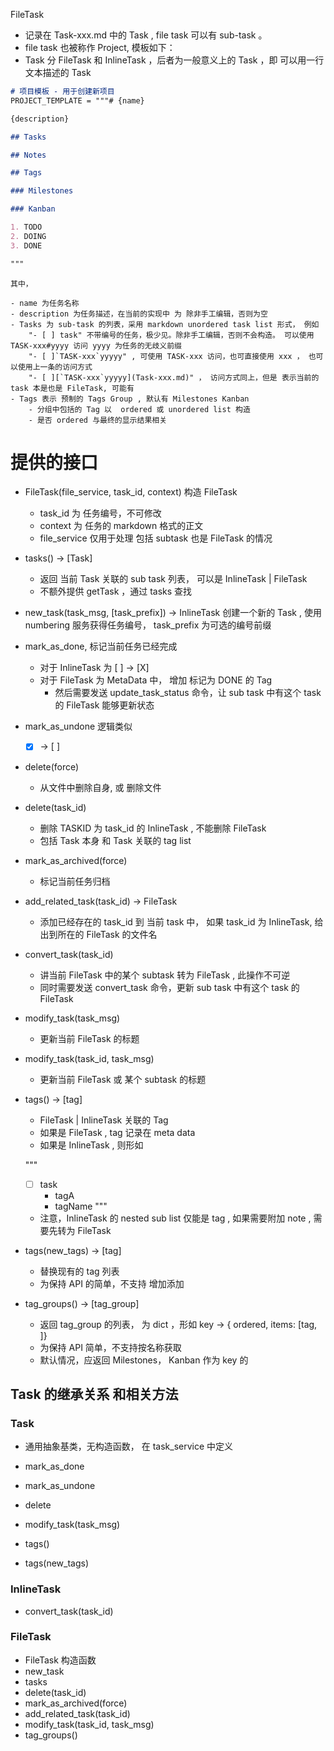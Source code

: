 FileTask 

- 记录在 Task-xxx.md 中的 Task ,  file task 可以有 sub-task 。 
- file task 也被称作  Project, 模板如下：
- Task 分 FileTask 和 InlineTask ，后者为一般意义上的 Task ，即 可以用一行文本描述的 Task 

```markdown 
# 项目模板 - 用于创建新项目
PROJECT_TEMPLATE = """# {name}

{description}

## Tasks

## Notes

## Tags

### Milestones 

### Kanban

1. TODO
2. DOING
3. DONE

"""
```

    其中，

    - name 为任务名称
    - description 为任务描述，在当前的实现中 为 除非手工编辑，否则为空
    - Tasks 为 sub-task 的列表，采用 markdown unordered task list 形式， 例如 
        "- [ ] task" 不带编号的任务，极少见。除非手工编辑，否则不会构造。 可以使用 TASK-xxx#yyyy 访问 yyyy 为任务的无歧义前缀
        "- [ ]`TASK-xxx`yyyyy" , 可使用 TASK-xxx 访问，也可直接使用 xxx ， 也可以使用上一条的访问方式
        "- [ ][`TASK-xxx`yyyyy](Task-xxx.md)" ， 访问方式同上，但是 表示当前的 task 本是也是 FileTask, 可能有
    - Tags 表示 预制的 Tags Group , 默认有 Milestones Kanban
        - 分组中包括的 Tag 以  ordered 或 unordered list 构造
        - 是否 ordered 与最终的显示结果相关


# 提供的接口

- FileTask(file_service, task_id, context) 构造 FileTask
    - task_id 为 任务编号，不可修改
    - context 为 任务的 markdown 格式的正文
    - file_service 仅用于处理 包括 subtask 也是 FileTask 的情况

- tasks() -> [Task]

    - 返回 当前 Task 关联的 sub task 列表， 可以是 InlineTask | FileTask
    - 不额外提供 getTask ，通过 tasks 查找

- new_task(task_msg, [task_prefix]) -> InlineTask  创建一个新的 Task ,  使用 numbering 服务获得任务编号， task_prefix 为可选的编号前缀
- mark_as_done,  标记当前任务已经完成
    - 对于 InlineTask 为 [ ] -> [X] 
    - 对于 FileTask 为 MetaData 中， 增加 标记为 DONE 的 Tag 
      - 然后需要发送 update_task_status 命令，让 sub task 中有这个 task 的 FileTask 能够更新状态
- mark_as_undone 逻辑类似
    - [X] -> [ ]
- delete(force)
    - 从文件中删除自身, 或 删除文件
- delete(task_id)
    - 删除 TASKID 为  task_id 的 InlineTask , 不能删除 FileTask
    - 包括 Task 本身 和 Task 关联的 tag list
- mark_as_archived(force)
    - 标记当前任务归档
- add_related_task(task_id) -> FileTask
    - 添加已经存在的 task_id 到 当前 task 中， 如果 task_id 为 InlineTask, 给出到所在的 FileTask 的文件名
- convert_task(task_id) 
    - 讲当前 FileTask 中的某个 subtask 转为 FileTask , 此操作不可逆
    - 同时需要发送 convert_task 命令，更新 sub task 中有这个 task 的 FileTask 
- modify_task(task_msg)
    - 更新当前 FileTask 的标题
- modify_task(task_id, task_msg)
    - 更新当前 FileTask 或 某个 subtask 的标题 

- tags() -> [tag]
    - FileTask | InlineTask 关联的 Tag
    - 如果是 FileTask , tag 记录在 meta data 
    - 如果是 InlineTask , 则形如
    
    """
    - [ ] task
        - tagA
        - tagName
    """

    - 注意，InlineTask 的 nested sub list 仅能是 tag , 如果需要附加 note , 需要先转为 FileTask

- tags(new_tags) -> [tag]
    - 替换现有的 tag 列表
    - 为保持 API 的简单，不支持 增加添加

- tag_groups() -> [tag_group]

    - 返回 tag_group 的列表， 为 dict ，形如 key -> { ordered, items: [tag, ]}
    - 为保持 API 简单，不支持按名称获取
    - 默认情况，应返回 Milestones， Kanban 作为 key 的 

## Task 的继承关系 和相关方法

### Task

- 通用抽象基类，无构造函数， 在 task_service 中定义 

- mark_as_done
- mark_as_undone
- delete
- modify_task(task_msg)
- tags() 
- tags(new_tags) 

### InlineTask

- convert_task(task_id)

### FileTask

- FileTask 构造函数
- new_task
- tasks
- delete(task_id)
- mark_as_archived(force)
- add_related_task(task_id)
- modify_task(task_id, task_msg)
- tag_groups()